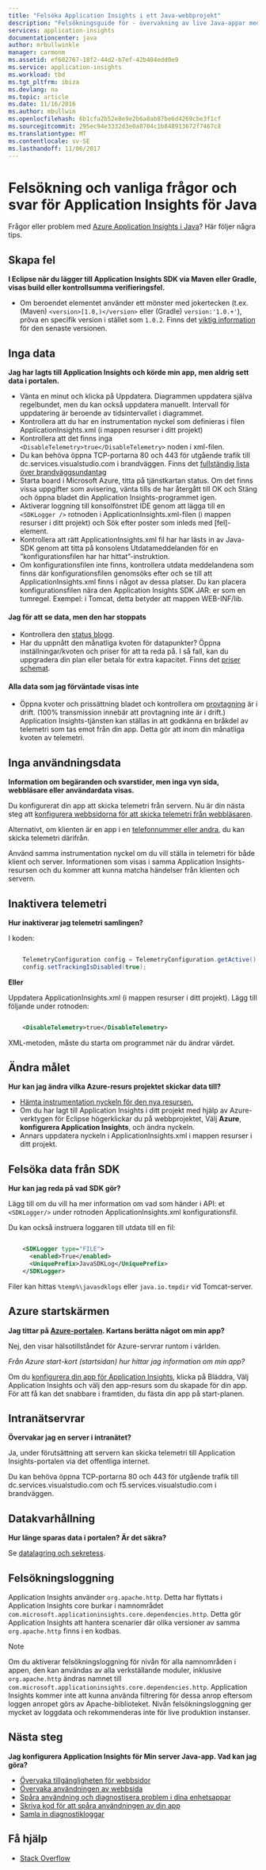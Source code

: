 ```yaml
---
title: "Felsöka Application Insights i ett Java-webbprojekt"
description: "Felsökningsguide för - övervakning av live Java-appar med Application Insights."
services: application-insights
documentationcenter: java
author: mrbullwinkle
manager: carmonm
ms.assetid: ef602767-18f2-44d2-b7ef-42b404edd0e9
ms.service: application-insights
ms.workload: tbd
ms.tgt_pltfrm: ibiza
ms.devlang: na
ms.topic: article
ms.date: 11/16/2016
ms.author: mbullwin
ms.openlocfilehash: 6b1cfa2b52e8e9e2b6a8ab87be6d4269cbe3f1cf
ms.sourcegitcommit: 295ec94e3332d3e0a8704c1b848913672f7467c8
ms.translationtype: MT
ms.contentlocale: sv-SE
ms.lasthandoff: 11/06/2017
---
```

# <a name="troubleshooting-and-q-and-a-for-application-insights-for-java"></a>Felsökning och vanliga frågor och svar för Application Insights för Java
Frågor eller problem med [Azure Application Insights i Java][java]? Här följer några tips.

## <a name="build-errors"></a>Skapa fel
**I Eclipse när du lägger till Application Insights SDK via Maven eller Gradle, visas build eller kontrollsumma verifieringsfel.**

* Om beroendet <version> elementet använder ett mönster med jokertecken (t.ex. (Maven) `<version>[1.0,)</version>` eller (Gradle) `version:'1.0.+'`), pröva en specifik version i stället som `1.0.2`. Finns det [viktig information](https://github.com/Microsoft/ApplicationInsights-Java#release-notes) för den senaste versionen.

## <a name="no-data"></a>Inga data
**Jag har lagts till Application Insights och körde min app, men aldrig sett data i portalen.**

* Vänta en minut och klicka på Uppdatera. Diagrammen uppdatera själva regelbundet, men du kan också uppdatera manuellt. Intervall för uppdatering är beroende av tidsintervallet i diagrammet.
* Kontrollera att du har en instrumentation nyckel som definieras i filen ApplicationInsights.xml (i mappen resurser i ditt projekt)
* Kontrollera att det finns inga `<DisableTelemetry>true</DisableTelemetry>` noden i xml-filen.
* Du kan behöva öppna TCP-portarna 80 och 443 för utgående trafik till dc.services.visualstudio.com i brandväggen. Finns det [fullständig lista över brandväggsundantag](app-insights-ip-addresses.md)
* Starta board i Microsoft Azure, titta på tjänstkartan status. Om det finns vissa uppgifter som avisering, vänta tills de har återgått till OK och Stäng och öppna bladet din Application Insights-programmet igen.
* Aktiverar loggning till konsolfönstret IDE genom att lägga till en `<SDKLogger />` rotnoden i ApplicationInsights.xml-filen (i mappen resurser i ditt projekt) och Sök efter poster som inleds med [fel]-element.
* Kontrollera att rätt ApplicationInsights.xml fil har har lästs in av Java-SDK genom att titta på konsolens Utdatameddelanden för en ”konfigurationsfilen har har hittat”-instruktion.
* Om konfigurationsfilen inte finns, kontrollera utdata meddelandena som finns där konfigurationsfilen genomsöks efter och se till att ApplicationInsights.xml finns i något av dessa platser. Du kan placera konfigurationsfilen nära den Application Insights SDK JAR: er som en tumregel. Exempel: i Tomcat, detta betyder att mappen WEB-INF/lib.

#### <a name="i-used-to-see-data-but-it-has-stopped"></a>Jag för att se data, men den har stoppats
* Kontrollera den [status blogg](http://blogs.msdn.com/b/applicationinsights-status/).
* Har du uppnått den månatliga kvoten för datapunkter? Öppna inställningar/kvoten och priser för att ta reda på. I så fall, kan du uppgradera din plan eller betala för extra kapacitet. Finns det [priser schemat](https://azure.microsoft.com/pricing/details/application-insights/).

#### <a name="i-dont-see-all-the-data-im-expecting"></a>Alla data som jag förväntade visas inte
* Öppna kvoter och prissättning bladet och kontrollera om [provtagning](app-insights-sampling.md) är i drift. (100% transmission innebär att provtagning inte är i drift.) Application Insights-tjänsten kan ställas in att godkänna en bråkdel av telemetri som tas emot från din app. Detta gör att inom din månatliga kvoten av telemetri. 

## <a name="no-usage-data"></a>Inga användningsdata
**Information om begäranden och svarstider, men inga vyn sida, webbläsare eller användardata visas.**

Du konfigurerat din app att skicka telemetri från servern. Nu är din nästa steg att [konfigurera webbsidorna för att skicka telemetri från webbläsaren][usage].

Alternativt, om klienten är en app i en [telefonnummer eller andra][platforms], du kan skicka telemetri därifrån. 

Använd samma instrumentation nyckel om du vill ställa in telemetri för både klient och server. Informationen som visas i samma Application Insights-resursen och du kommer att kunna matcha händelser från klienten och servern.


## <a name="disabling-telemetry"></a>Inaktivera telemetri
**Hur inaktiverar jag telemetri samlingen?**

I koden:

```Java

    TelemetryConfiguration config = TelemetryConfiguration.getActive();
    config.setTrackingIsDisabled(true);
```

**Eller** 

Uppdatera ApplicationInsights.xml (i mappen resurser i ditt projekt). Lägg till följande under rotnoden:

```XML

    <DisableTelemetry>true</DisableTelemetry>
```

XML-metoden, måste du starta om programmet när du ändrar värdet.

## <a name="changing-the-target"></a>Ändra målet
**Hur kan jag ändra vilka Azure-resurs projektet skickar data till?**

* [Hämta instrumentation nyckeln för den nya resursen.][java]
* Om du har lagt till Application Insights i ditt projekt med hjälp av Azure-verktygen för Eclipse högerklickar du på webbprojektet, Välj **Azure**, **konfigurera Application Insights**, och ändra nyckeln.
* Annars uppdatera nyckeln i ApplicationInsights.xml i mappen resurser i ditt projekt.

## <a name="debug-data-from-the-sdk"></a>Felsöka data från SDK

**Hur kan jag reda på vad SDK gör?**

Lägg till om du vill ha mer information om vad som händer i API: et `<SDKLogger/>` under rotnoden ApplicationInsights.xml konfigurationsfil.

Du kan också instruera loggaren till utdata till en fil:

```XML

    <SDKLogger type="FILE">
      <enabled>True</enabled>
      <UniquePrefix>JavaSDKLog</UniquePrefix>
    </SDKLogger>
```

Filer kan hittas `%temp%\javasdklogs` eller `java.io.tmpdir` vid Tomcat-server.


## <a name="the-azure-start-screen"></a>Azure startskärmen
**Jag tittar på [Azure-portalen](https://portal.azure.com). Kartans berätta något om min app?**

Nej, den visar hälsotillståndet för Azure-servrar runtom i världen.

*Från Azure start-kort (startsidan) hur hittar jag information om min app?*

Om du [konfigurera din app för Application Insights][java], klicka på Bläddra, Välj Application Insights och välj den app-resurs som du skapade för din app. För att få kan det snabbare i framtiden, du fästa din app på start-planen.

## <a name="intranet-servers"></a>Intranätservrar
**Övervakar jag en server i intranätet?**

Ja, under förutsättning att servern kan skicka telemetri till Application Insights-portalen via det offentliga internet. 

Du kan behöva öppna TCP-portarna 80 och 443 för utgående trafik till dc.services.visualstudio.com och f5.services.visualstudio.com i brandväggen.

## <a name="data-retention"></a>Datakvarhållning
**Hur länge sparas data i portalen? Är det säkra?**

Se [datalagring och sekretess][data].

## <a name="debug-logging"></a>Felsökningsloggning
Application Insights använder `org.apache.http`. Detta har flyttats i Application Insights core burkar i namnområdet `com.microsoft.applicationinsights.core.dependencies.http`. Detta gör Application Insights att hantera scenarier där olika versioner av samma `org.apache.http` finns i en kodbas. 

>[!NOTE]
>Om du aktiverar felsökningsloggning för nivån för alla namnområden i appen, den kan användas av alla verkställande moduler, inklusive `org.apache.http` ändras namnet till `com.microsoft.applicationinsights.core.dependencies.http`. Application Insights kommer inte att kunna använda filtrering för dessa anrop eftersom loggen anropet görs av Apache-biblioteket. Nivån felsökningsloggning ger mycket av loggdata och rekommenderas inte för live produktion instanser.


## <a name="next-steps"></a>Nästa steg
**Jag konfigurera Application Insights för Min server Java-app. Vad kan jag göra?**

* [Övervaka tillgängligheten för webbsidor][availability]
* [Övervaka användningen av webbsida][usage]
* [Spåra användning och diagnostisera problem i dina enhetsappar][platforms]
* [Skriva kod för att spåra användningen av din app][track]
* [Samla in diagnostikloggar][javalogs]

## <a name="get-help"></a>Få hjälp
* [Stack Overflow](http://stackoverflow.com/questions/tagged/ms-application-insights)

<!--Link references-->

[availability]: app-insights-monitor-web-app-availability.md
[data]: app-insights-data-retention-privacy.md
[java]: app-insights-java-get-started.md
[javalogs]: app-insights-java-trace-logs.md
[platforms]: app-insights-platforms.md
[track]: app-insights-api-custom-events-metrics.md
[usage]: app-insights-javascript.md

